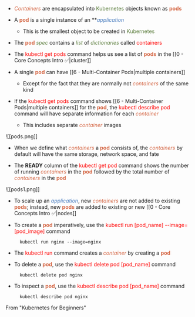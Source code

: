 - <i><span style="color:#d46644">Containers</span></i> are encapsulated into <span style="color:#5c7e3e">Kubernetes</span> objects known as <b><span style="color:#d46644">pods</span></b>

- A <b><span style="color:#d46644">pod</span></b> is a single instance of an **<i><span style="color:#477bbe">application</span></i>
	- This is the smallest object to be created in <span style="color:#5c7e3e">Kubernetes</span>

- The <b><span style="color:#d46644">pod</span></b> <i><span style="color:#5c7e3e">spec</span></i> contains a <i><span style="color:#5c7e3e">list</span></i> of <i><span style="color:#5c7e3e">dictionaries</span></i> called <span style="color:red">containers</span>

- The <span style="color:red">kubectl get pods</span> command helps us see a list of <b><span style="color:#d46644">pods</span></b> in the [[0 - Core Concepts Intro ✅|cluster]]

- A single <b><span style="color:#d46644">pod</span></b> can have [[6 - Multi-Container Pods|multiple containers]]
	- Except for the fact that they are normally not <i><span style="color:#d46644">containers</span></i> of the same kind

- If the <span style="color:red">kubectl get pods</span> command shows [[6 - Multi-Container Pods|multiple containers]] for the <b><span style="color:#d46644">pod</span></b>, the <span style="color:red">kubectl describe pod</span> command will have separate information for each <i><span style="color:#d46644">container</span></i>
	- This includes separate <i><span style="color:#d46644">container</span></i> images

![[pods.png]]

- When we define what <i><span style="color:#d46644">containers</span></i> a <b><span style="color:#d46644">pod</span></b> consists of, the <i><span style="color:#d46644">containers</span></i> by default will have the same storage, network space, and fate

- The **READY** column of the <span style="color:red">kubectl get pod</span> command shows the number of running <i><span style="color:#d46644">containers</span></i> in the <b><span style="color:#d46644">pod</span></b> followed by the total number of <i><span style="color:#d46644">containers</span></i> in the <b><span style="color:#d46644">pod</span></b>

![[pods1.png]]

- To scale up an <i><span style="color:#477bbe">application</span></i>, new <i><span style="color:#d46644">containers</span></i> are not added to existing <b><span style="color:#d46644">pods</span></b>; instead, new <b><span style="color:#d46644">pods</span></b> are added to existing or new [[0 - Core Concepts Intro ✅|nodes]]

- To create a <b><span style="color:#d46644">pod</span></b> imperatively, use the <span style="color:red">kubectl run [pod_name] --image=[pod_image]</span> command

		kubectl run nginx --image=nginx

- The <span style="color:red">kubectl run</span> command creates a <i><span style="color:#d46644">container</span></i> by creating a <b><span style="color:#d46644">pod</span></b>

- To delete a <b><span style="color:#d46644">pod</span></b>, use the <span style="color:red">kubectl delete pod [pod_name]</span> command

		kubectl delete pod nginx

- To inspect a <b><span style="color:#d46644">pod</span></b>, use the <span style="color:red">kubectl describe pod [pod_name]</span> command

		kubectl describe pod nginx

From "Kubernetes for Beginners"
